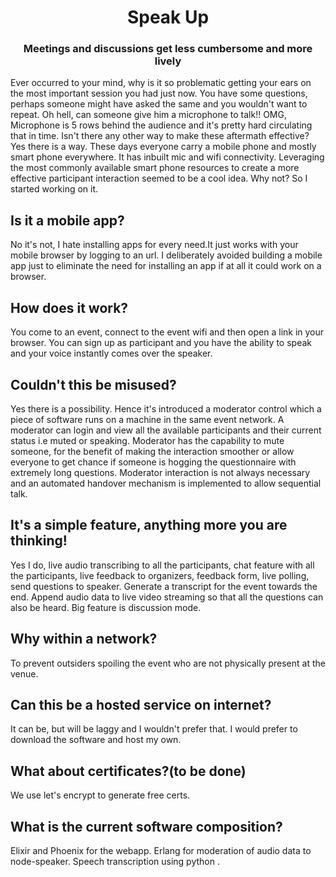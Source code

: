 <h1 align="center">Speak Up</h1>
<h3 align="center"> Meetings and discussions get less cumbersome and more lively </h3>

Ever occurred to your mind, why is it so problematic getting your ears on the most important session you had just now. You have some questions, perhaps someone might have asked the same and you wouldn't want to repeat. Oh hell, can someone give him a microphone to talk!! OMG, Microphone is 5 rows behind the audience and it's pretty hard circulating that in time. Isn't there any other way to make these aftermath effective?
Yes there is a way. These days everyone carry a mobile phone and mostly smart phone everywhere. It has inbuilt mic and wifi connectivity. Leveraging the most commonly available smart phone resources to create a more effective participant interaction seemed to be a cool idea. Why not? So I started working on it.

## Is it a mobile app?
No it's not, I hate installing apps for every  need.It just works with your mobile browser by logging to an url. I deliberately avoided building a mobile app just to eliminate the need for installing an app if at all it could work on a browser.

## How does it work?
You come to an event, connect to the event wifi and then open a link in your browser. You can sign up as participant and you have the ability to speak and your voice instantly comes over the speaker.

## Couldn't this be misused? 
Yes there is a possibility. Hence it's introduced a moderator control which a piece of software runs on a machine in the same event network. A moderator can login and view all the available participants and their current status i.e muted or speaking. Moderator has the capability to mute someone, for the benefit of making the interaction smoother or allow everyone to get chance if someone is hogging the questionnaire with extremely long questions. Moderator interaction is not always necessary and an automated handover mechanism is implemented to allow sequential talk.

## It's a simple feature, anything more you are thinking!
Yes I do, live audio transcribing to all the participants, chat feature with all the participants, live feedback to organizers, feedback form, live polling, send questions to speaker. Generate a transcript for the event towards the end. Append audio data to live video streaming so that all the questions can also be heard. Big feature is discussion mode.

## Why within a network?
To prevent outsiders spoiling the event who are not physically present at the venue.

## Can this be a hosted service on internet?
It can be, but will be laggy and I wouldn't prefer that. I would prefer to download the software and host my own.

## What about certificates?(to be done)
We use let's encrypt to generate free certs.

## What is the current software composition?
Elixir and Phoenix for the webapp. Erlang for moderation of audio data to node-speaker. Speech transcription using python .
